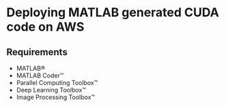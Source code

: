# Deploying MATLAB generated CUDA code on AWS

## Requirements
- MATLAB® 
- MATLAB Coder™ 
- Parallel Computing Toolbox™ 
- Deep Learning Toolbox™ 
- Image Processing Toolbox™ 
